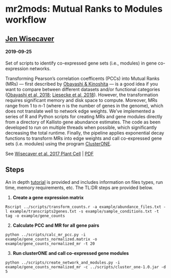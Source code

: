 # mr2mods: Mutual Ranks to Modules workflow
## [Jen Wisecaver](https://www.wisecaverlab.com)
#### 2019-09-25
Set of scripts to identify co-expressed gene sets (i.e., modules) in gene co-expression networks. 

Transforming Pearson’s correlation coefficents (PCCs) into Mutual Ranks (MRs) — first described by [Obayashi & Kinoshita](https://www.ncbi.nlm.nih.gov/pubmed/19767600) — is a good idea if you want to compare between different datasets and/or functional categories ([Obayashi et al, 2018](https://www.ncbi.nlm.nih.gov/pubmed/29216398); [Liesecke et al, 2018](https://www.ncbi.nlm.nih.gov/pubmed/30022075)). However, the transformation requires significant memory and disk space to compute. Moreover, MRs range from 1 to n-1 (where n is the number of genes in the genome), which does not translate well to network edge weights. We’ve implemented a series of R and Python scripts for creating MRs and gene modules directly from a directory of Kallisto gene abundance estimates. The code as been developed to run on multiple threads when possible, which significantly decreasing the total runtime. Finally, the pipeline applies exponential decay functions to transform MRs into edge weights and call co-expressed gene sets (i.e. modules) using the program [ClusterONE](https://www.paccanarolab.org/cluster-one/). 

See [Wisecaver et al. 2017 Plant Cell](https://www.ncbi.nlm.nih.gov/pubmed/28408660) | [PDF](https://static1.squarespace.com/static/59c96b9a51a584c476f1f6f1/t/59dc24f4a9db09b4a109ae77/1507599609212/Plant+Cell+2017+Wisecaver.pdf)

## Steps
An in depth [tutorial](https://github.itap.purdue.edu/jwisecav/mr2mods/blob/master/tutorial/mutual_ranks_to_modules.ipynb) is provided and includes information on files types, run time, memory requirements, etc. The TL:DR steps are provided below. 

1. **Create a gene expression matrix** 
```
Rscript ../scripts/transform_counts.r -a example/abundance_files.txt -l example/transcripts2genes.txt -s example/sample_conditions.txt -t tag -o example/gene_counts 
```


2. **Calculate PCC and MR for all gene pairs**
```
python ../scripts/calc_mr_pcc.py -i example/gene_counts_normalized.matrix -o example/gene_counts_normalized_mr -t 20
```


3. **Run clusterONE and call co-expressed gene modules** 
```
python ../scripts/create_network_and_modules.py -i example/gene_counts_normalized_mr -c ../scripts/cluster_one-1.0.jar -d 5
```
